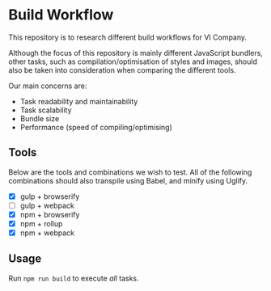 # Build Workflow

This repository is to research different build workflows for VI Company.

Although the focus of this repository is mainly different JavaScript bundlers, other tasks, such as compilation/optimisation of styles and images, should also be taken into consideration when comparing the different tools.

Our main concerns are:

- Task readability and maintainability
- Task scalability
- Bundle size
- Performance (speed of compiling/optimising)

## Tools

Below are the tools and combinations we wish to test. All of the following combinations should also transpile using Babel, and minify using Uglify. 

- [x] gulp + browserify
- [ ] gulp + webpack
- [x] npm + browserify
- [x] npm + rollup
- [x] npm + webpack

## Usage

Run `npm run build` to execute _all_ tasks.
